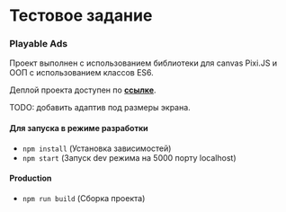 # Тестовое задание

### Playable Ads



Проект выполнен с использованием библиотеки для canvas Pixi.JS и ООП с использованием классов ES6.

Деплой проекта доступен по [**ссылке**](https://andrewlapshov.github.io/pixijs-test-task/).

TODO: добавить адаптив под размеры экрана.

#### Для запуска в режиме разработки

- `npm install` (Установка зависимостей)
- `npm start` (Запуск dev режима на 5000 порту localhost)

#### Production

- `npm run build` (Сборка проекта)
